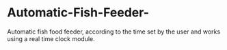 # Automatic-Fish-Feeder-
Automatic fish food feeder, according to the time set by the user and works using a real time clock module.

